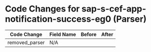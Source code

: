 # Code Changes for sap-s-cef-app-notification-success-eg0 (Parser)

| Code Change | Field Name | Before | After |
|-------------|------------|--------|-------|
| removed_parser | N/A |  |  |